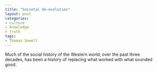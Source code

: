 ```yaml
---
title: "Societal de-evolution"
layout: post
categories:
- culture
- knowledge
- truth
tags:
- Thomas Sowell
---
```


Much of the social history of the Western world, over the past three decades, has been a history of replacing what worked with what sounded good.